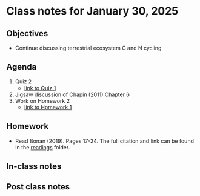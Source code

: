 # Class notes for January 30, 2025

## Objectives
- Continue discussing terrestrial ecosystem C and N cycling

## Agenda
1. Quiz 2
	- [link to Quiz 1](../quizzes/quiz02.md)
2. Jigsaw discussion of Chapin (2011) Chapter 6
3. Work on Homework 2
	- [link to Homework 1](../homeworks/homework02.md)

## Homework
- Read Bonan (2019). Pages 17-24. The full citation and link can be found in the 
[readings](../readings) folder.

## In-class notes

## Post class notes
